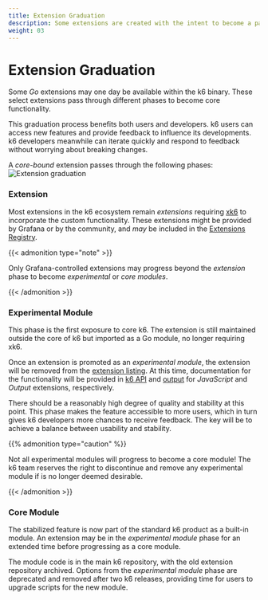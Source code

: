 ```yaml
---
title: Extension Graduation
description: Some extensions are created with the intent to become a part of core of k6.
weight: 03
---
```


# Extension Graduation

Some _Go_ extensions may one day be available within the k6 binary.
These select extensions pass through different phases to become core functionality.

This graduation process benefits both users and developers.
k6 users can access new features and provide feedback to influence its developments.
k6 developers meanwhile can iterate quickly and respond to feedback without worrying about breaking changes.

A _core-bound_ extension passes through the following phases:
![Extension graduation](/media/docs/k6-oss/extension-graduation.png)

### Extension

Most extensions in the k6 ecosystem remain _extensions_ requiring [xk6](https://github.com/grafana/xk6) to incorporate the custom functionality.
These extensions might be provided by Grafana or by the community, and _may_ be included in the [Extensions Registry](https://grafana.com/docs/k6/<K6_VERSION>/extensions/explore).

{{< admonition type="note" >}}

Only Grafana-controlled extensions may progress beyond the _extension_ phase to become _experimental_ or _core modules_.

{{< /admonition >}}

### Experimental Module

This phase is the first exposure to core k6.
The extension is still maintained outside the core of k6 but imported as a Go module, no longer requiring xk6.

Once an extension is promoted as an _experimental module_, the extension will be removed from the [extension listing](https://grafana.com/docs/k6/<K6_VERSION>/extensions/explore).
At this time, documentation for the functionality will be provided in [k6 API](https://grafana.com/docs/k6/<K6_VERSION>/javascript-api/k6-experimental) and [output](https://grafana.com/docs/k6/<K6_VERSION>/results-output/real-time) for _JavaScript_ and _Output_ extensions, respectively.

There should be a reasonably high degree of quality and stability at this point.
This phase makes the feature accessible to more users, which in turn gives k6 developers more chances to receive feedback.
The key will be to achieve a balance between usability and stability.

{{% admonition type="caution" %}}

Not all experimental modules will progress to become a core module!
The k6 team reserves the right to discontinue and remove any experimental module if is no longer deemed desirable.

{{< /admonition >}}

### Core Module

The stabilized feature is now part of the standard k6 product as a built-in module.
An extension may be in the _experimental module_ phase for an extended time before progressing as a core module.

The module code is in the main k6 repository, with the old extension repository archived.
Options from the _experimental module_ phase are deprecated and removed after two k6 releases,
providing time for users to upgrade scripts for the new module.
